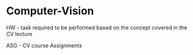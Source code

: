 # Computer-Vision

HW - task required to be performed based on the concept covered in the CV lecture

ASG - CV course Assignments
